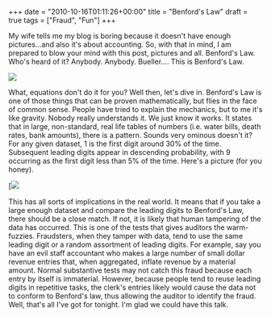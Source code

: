 +++
date = "2010-10-16T01:11:26+00:00"
title = "Benford's Law"
draft = true
tags = ["Fraud", "Fun"]
+++

My wife tells me my blog is boring because it doesn't have enough pictures...and also it's about accounting. So, with that in mind, I am prepared to blow your mind with this post, pictures and all. Benford's Law. Who's heard of it? Anybody. Anybody. Bueller.... This is Benford's Law. 
  
![](/images/2010-10-16-0073ca364c4b006a2d2508718966451d.png) 

What, equations don't do it for you? Well then, let's dive in. Benford's Law is one of those things that can be proven mathematically, but flies in the face of common sense. People have tried to explain the mechanics, but to me it's like gravity. Nobody really understands it. We just know it works. It states that in large, non-standard, real life tables of numbers (i.e. water bills, death rates, bank amounts), there is a pattern. Sounds very ominous doesn't it? For any given dataset, 1 is the first digit around 30% of the time. Subsequent leading digits appear in descending probability, with 9 occurring as the first digit less than 5% of the time. Here's a picture (for you honey). 

[![](/images/2010-10-16-BenfordsLaw_800.gif)

This has all sorts of implications in the real world. It means that if you take a large enough dataset and compare the leading digits to Benford's Law, there should be a close match. If not, it is likely that human tampering of the data has occurred. This is one of the tests that gives auditors the warm-fuzzies. Fraudsters, when they tamper with data, tend to use the same leading digit or a random assortment of leading digits. For example, say you have an evil staff accountant who makes a large number of small dollar revenue entries that, when aggregated, inflate revenue by a material amount. Normal substantive tests may not catch this fraud because each entry by itself is immaterial. However, because people tend to reuse leading digits in repetitive tasks, the clerk's entries likely would cause the data not to conform to Benford's law, thus allowing the auditor to identify the fraud. Well, that's all I've got for tonight. I'm glad we could have this talk.